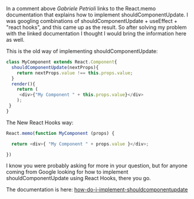 In a comment above _Gabriele Petrioli_ links to the React.memo documentation that explains how to implement shouldComponentUpdate. I was googling combinations of shouldComponentUpdate + useEffect + "react hooks", and this came up as the result. So after solving my problem with the linked documentation I thought I would bring the information here as well.

This is the old way of implementing shouldComponentUpdate:

```javascript
class MyComponent extends React.Component{
  shouldComponentUpdate(nextProps){
    return nextProps.value !== this.props.value;
  }
  render(){
    return (
     <div>{"My Component " + this.props.value}</div>
    );  
 }
}
```

The New React Hooks way:

```javascript
React.memo(function MyComponent (props) {

  return <div>{ "My Component " + props.value }</div>;

}) 
```

I know you were probably asking for more in your question, but for anyone coming from Google looking for how to implement shouldComponentUpdate using React Hooks, there you go.

The documentation is here: [how-do-i-implement-shouldcomponentupdate](https://reactjs.org/docs/hooks-faq.html#how-do-i-implement-shouldcomponentupdate)
